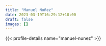 ```yaml
---
title: "Manuel Nuñez"
date: 2023-03-19T16:29:12+10:00
draft: false
images: []
---
```


{{< profile-details name="manuel-nunez" >}}
